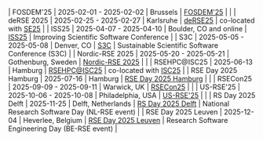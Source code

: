 | FOSDEM'25 | 2025-02-01 - 2025-02-02 | Brussels | [FOSDEM'25](https://fosdem.org/2025/) | |
| deRSE 2025 | 2025-02-25 - 2025-02-27 | Karlsruhe | [deRSE25](https://events.hifis.net/e/derse25) | co-located with [SE25](https://se2025.sdq.kastel.kit.edu/co-located-conferences/) |
| ISS25 | 2025-04-07 - 2025-04-10 | Boulder, CO and online | [ISS25](https://sea.ucar.edu/iss/2025/) | Improving Scientific Software Conference |
| S3C | 2025-05-05 - 2025-05-08 | Denver, CO | [S3C](https://s3c.sandia.gov/) | Sustainable Scientific Software Conference (S3C) |
| Nordic-RSE 2025 | 2025-05-20 - 2025-05-21 | Gothenburg, Sweden | [Nordic-RSE 2025](https://nordic-rse.org/nrse2025/) | |
| RSEHPC\@ISC25 | 2025-06-13 | Hamburg | [RSEHPC\@ISC25](https://www.helmholtz-hirse.de/events/2025_06_13-rsehpcatisc.html) | co-located with [ISC25](https://web.archive.org/web/20250127091253/https://isc-hpc.com/) |
| RSE Day 2025 Hamburg | 2025-07-16 | Hamburg | [RSE Day 2025 Hamburg](https://www.hcds.uni-hamburg.de/news/2025/20250502-rse-day.html) | |
| RSECon25 | 2025-09-09 - 2025-09-11 | Warwick, UK | [RSECon25](https://rsecon25.society-rse.org/) | |
| US-RSE'25 | 2025-10-06 - 2025-10-08 | Philadelphia, USA | [US-RSE'25](https://us-rse.org/usrse25/) | |
| RS Day 2025 Delft | 2025-11-25 | Delft, Netherlands | [RS Day 2025 Delft](https://nl-rse.org/pages/nrsd-2025?mc_cid=6a1cf3a669) | National Research Software Day (NL-RSE event) |
| RSE Day 2025 Leuven | 2025-12-04 | Heverlee, Belgium | [RSE Day 2025 Leuven](https://www.kuleuven.be/rdm/en/training/events/rse-day-2025/research-software-engineering-day-2025) | Research Software Engineering Day (BE-RSE event) |
